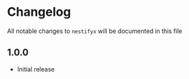 # Changelog

All notable changes to `nestifyx` will be documented in this file

## 1.0.0

- Initial release
